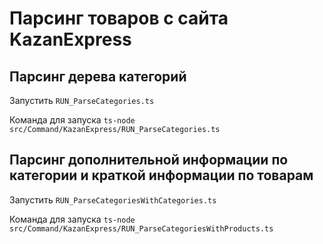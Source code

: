 # Парсинг товаров с сайта KazanExpress

## Парсинг дерева категорий

Запустить `RUN_ParseCategories.ts`

Команда для запуска `ts-node src/Command/KazanExpress/RUN_ParseCategories.ts`

## Парсинг дополнительной информации по категории и краткой информации по товарам

Запустить `RUN_ParseCategoriesWithCategories.ts`

Команда для запуска `ts-node src/Command/KazanExpress/RUN_ParseCategoriesWithProducts.ts`
